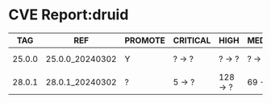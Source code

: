 # CVE Report:druid
|  TAG   |       REF       | PROMOTE | CRITICAL |   HIGH   | MEDIUM  |   LOW   | UNKNOWN |
|--------|-----------------|---------|----------|----------|---------|---------|---------|
| 25.0.0 | 25.0.0_20240302 | Y       | ? -> ?   | ? -> ?   | ? -> ?  | ? -> ?  | ? -> ?  |
| 28.0.1 | 28.0.1_20240302 | ?       | 5 -> ?   | 128 -> ? | 69 -> ? | 29 -> ? | 0 -> ?  |
